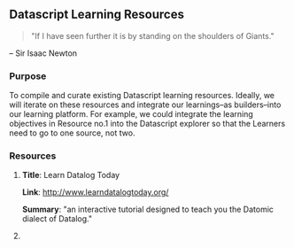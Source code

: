 ## Datascript Learning Resources

> "If I have seen further it is by standing on the shoulders of Giants."

– Sir Isaac Newton

### Purpose
To compile and curate existing Datascript learning resources. Ideally, we will iterate on these resources and integrate our learnings–as builders–into our learning platform. For example, we could integrate the learning objectives in Resource no.1 into the Datascript explorer so that the Learners need to go to one source, not two.

### Resources
1. **Title**:
      Learn Datalog Today

   **Link**:
      http://www.learndatalogtoday.org/

   **Summary**:
      "an interactive tutorial designed to teach you the Datomic dialect of Datalog."
   
2. 
